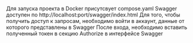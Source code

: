 Для запуска проекта в Docker присутсвует compose.yaml
Swagger доступен по http://localhost:port/swagger/index.html
Для того, чтобы получить доступ к запросам, необходимо войти в аккаунт, данные от которого представлены в Swagger
После входа, необходимо вставить полученный токен в секцию Authorize в интерфейсе Swagger
